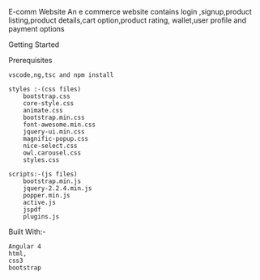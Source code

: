 
E-comm Website
An e commerce website contains login ,signup,product listing,product details,cart option,product rating, wallet,user profile and payment options 


Getting Started

Prerequisites

	vscode,ng,tsc and npm install

	styles :-(css files)
		bootstrap.css
        core-style.css
        animate.css
        bootstrap.min.css
        font-awesome.min.css
        jquery-ui.min.css
        magnific-popup.css
        nice-select.css
        owl.carousel.css
        styles.css
		
	scripts:-(js files)
		bootstrap.min.js
        jquery-2.2.4.min.js
        popper.min.js
        active.js
        jspdf
        plugins.js	

Built With:-

	Angular 4 
	html,
	css3 
	bootstrap
